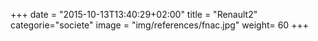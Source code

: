+++
date = "2015-10-13T13:40:29+02:00"
title = "Renault2"
categorie="societe"
image = "img/references/fnac.jpg"
weight= 60
+++

